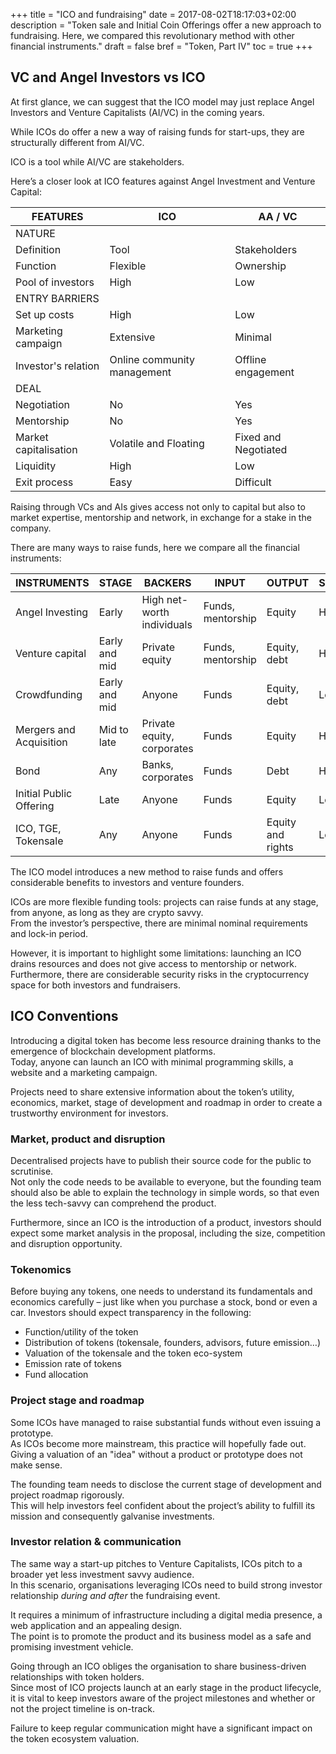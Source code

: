 +++
title = "ICO and fundraising"
date = 2017-08-02T18:17:03+02:00
description = "Token sale and Initial Coin Offerings offer a new approach to fundraising. Here, we compared this revolutionary method with other financial instruments."
draft = false
bref = "Token, Part IV"
toc = true
+++

## VC and Angel Investors vs ICO

At first glance, we can suggest that the ICO model may just replace Angel Investors and Venture Capitalists (AI/VC) in the coming years. 

While ICOs do offer a new a way of raising funds for start-ups, they are structurally different from AI/VC. 

ICO is a tool while AI/VC are stakeholders.

Here’s a closer look at ICO features against Angel Investment and Venture Capital:

<table class="table table-sm my-5">
  <thead>
    <tr class="text-center">
      <th class="text-left">FEATURES</th>
      <th class="text-center">ICO</th>
      <th class="text-center">AA / VC</th>
    </tr>
  </thead>
  <tbody class="small">
    <tr>
      <td colspan="3" class="table-info text-center font-weight-bold">NATURE</td>
    </tr>
    <tr>
      <td class="text-left">Definition</td>
      <td class="text-center">Tool</td>
      <td class="text-center">Stakeholders</td>
    </tr>
    <tr>
      <td class="text-left">Function</td>
      <td class="text-center">Flexible</td>
      <td class="text-center">Ownership</td>
    </tr>
    <tr>
      <td class="text-left">Pool of investors</td>
      <td class="text-center">High</td>
      <td class="text-center">Low</td>
    </tr>
    <tr>
      <td colspan="3" class="table-info text-center font-weight-bold">ENTRY BARRIERS</td>
    </tr>
    <tr>
      <td class="text-left">Set up costs</td>
      <td class="text-center">High</td>
      <td class="text-center">Low</td>
    </tr>
    <tr>
      <td class="text-left">Marketing campaign</td>
      <td class="text-center">Extensive</td>
      <td class="text-center">Minimal</td>
    </tr>
    <tr>
      <td class="text-left">Investor's relation</td>
      <td class="text-center">Online community management</td>
      <td class="text-center">Offline engagement</td>
    </tr>
    <tr>
      <td colspan="3" class="table-info text-center font-weight-bold">DEAL</td>
    </tr>
    <tr>
      <td class="text-left">Negotiation</td>
      <td class="text-center">No</td>
      <td class="text-center">Yes</td>
    </tr>
    <tr>
      <td class="text-left">Mentorship</td>
      <td class="text-center">No</td>
      <td class="text-center">Yes</td>
    </tr>
    <tr>
      <td class="text-left">Market capitalisation</td>
      <td class="text-center">Volatile and Floating</td>
      <td class="text-center">Fixed and Negotiated</td>
    </tr>
    <tr>
      <td class="text-left">Liquidity</td>
      <td class="text-center">High</td>
      <td class="text-center">Low</td>
    </tr>
    <tr>
      <td class="text-left">Exit process</td>
      <td class="text-center">Easy</td>
      <td class="text-center">Difficult</td>
    </tr>
  </tbody>
</table>

Raising through VCs and AIs gives access not only to capital but also to market expertise, mentorship and network, in exchange for a stake in the company.

There are many ways to raise funds, here we compare all the financial instruments:

<table class="table table-sm my-5 small">
  <thead>
    <tr class="font-weight-bold text-center">
      <th class="text-left">INSTRUMENTS</th>
      <th>STAGE</th>
      <th>BACKERS</th>
      <th>INPUT</th>
      <th>OUTPUT</th>
      <th>SIZE</th>
      <th>LIQUID</th>
    </tr>
  </thead>
  <tbody>
    <tr class="text-center">
      <td class="text-left">Angel Investing</td>
      <td>Early</td>
      <td>High net-worth individuals</td>
      <td>Funds, mentorship</td>
      <td>Equity</td>
      <td>High</td>
      <td>No</td>
    </tr>
    <tr class="text-center">
      <td class="text-left">Venture capital</td>
      <td>Early and mid</td>
      <td>Private equity</td>
      <td>Funds, mentorship</td>
      <td>Equity, debt</td>
      <td>High</td>
      <td>No</td>
    </tr>
    <tr class="text-center">
      <td class="text-left">Crowdfunding</td>
      <td>Early and mid</td>
      <td>Anyone</td>
      <td>Funds</td>
      <td>Equity, debt</td>
      <td>Low</td>
      <td>No</td>
    </tr>
    <tr class="text-center">
      <td class="text-left">Mergers and Acquisition</td>
      <td>Mid to late</td>
      <td>Private equity, corporates</td>
      <td>Funds</td>
      <td>Equity</td>
      <td>High</td>
      <td>No</td>
    </tr>
    <tr class="text-center">
      <td class="text-left">Bond</td>
      <td>Any</td>
      <td>Banks, corporates</td>
      <td>Funds</td>
      <td>Debt</td>
      <td>High</td>
      <td>Depends</td>
    </tr>
    <tr class="text-center">
      <td class="text-left">Initial Public Offering</td>
      <td>Late</td>
      <td>Anyone</td>
      <td>Funds</td>
      <td>Equity</td>
      <td>Low</td>
      <td>Yes</td>
    </tr>
    <tr class="text-center">
      <td class="text-left">ICO, TGE, Tokensale</td>
      <td>Any</td>
      <td>Anyone</td>
      <td>Funds</td>
      <td>Equity and rights</td>
      <td>Low</td>
      <td>Yes</td>
    </tr>
  </tbody>
</table>

The ICO model introduces a new method to raise funds and offers considerable benefits to investors and venture founders.  

ICOs are more flexible funding tools: projects can raise funds at any stage, from anyone, as long as they are crypto savvy.  
From the investor’s perspective, there are minimal nominal requirements and lock-in period.

However, it is important to highlight some limitations: launching an ICO drains resources and does not give access to mentorship or network. Furthermore, there are considerable security risks in the cryptocurrency space for both investors and fundraisers.

## ICO Conventions

Introducing a digital token has become less resource draining thanks to the emergence of blockchain development platforms.  
Today, anyone can launch an ICO with minimal programming skills, a website and a marketing campaign.

Projects need to share extensive information about the token’s utility, economics, market, stage of development and roadmap in order to create a trustworthy environment for investors.

### Market, product and disruption

Decentralised projects have to publish their source code for the public to scrutinise.  
Not only the code needs to be available to everyone, but the founding team should also be able to explain the technology in simple words, so that even the less tech-savvy can comprehend the product.

Furthermore, since an ICO is the introduction of a product, investors should expect some market analysis in the proposal, including the size, competition and disruption opportunity.

### Tokenomics

Before buying any tokens, one needs to understand its fundamentals and economics carefully – just like when you purchase a stock, bond or even a car.
Investors should expect transparency in the following:

* Function/utility of the token
* Distribution of tokens (tokensale, founders, advisors, future emission…)
* Valuation of the tokensale and the token eco-system
* Emission rate of tokens
* Fund allocation

### Project stage and roadmap

Some ICOs have managed to raise substantial funds without even issuing a prototype.  
As ICOs become more mainstream, this practice will hopefully fade out. Giving a valuation of an "idea" without a product or prototype does not make sense.

The founding team needs to disclose the current stage of development and project roadmap rigorously.  
This will help investors feel confident about the project’s ability to fulfill its mission and consequently galvanise investments.

### Investor relation & communication

The same way a start-up pitches to Venture Capitalists, ICOs pitch to a broader yet less investment savvy audience.  
In this scenario, organisations leveraging ICOs need to build strong investor relationship _during and after_ the fundraising event.

It requires a minimum of infrastructure including a digital media presence, a web application and an appealing design.  
The point is to promote the product and its business model as a safe and promising investment vehicle.

Going through an ICO obliges the organisation to share business-driven relationships with token holders.  
Since most of ICO projects launch at an early stage in the product lifecycle, it is vital to keep investors aware of the project milestones and whether or not the project timeline is on-track.

Failure to keep regular communication might have a significant impact on the token ecosystem valuation.
